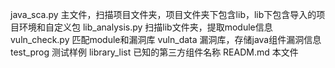 java_sca.py  主文件，扫描项目文件夹，项目文件夹下包含lib，lib下包含导入的项目环境和自定义包
lib_analysis.py  扫描lib文件夹，提取module信息
vuln_check.py  匹配module和漏洞库
vuln_data  漏洞库，存储java组件漏洞信息
test_prog  测试样例
library_list  已知的第三方组件名称
READM.md  本文件
